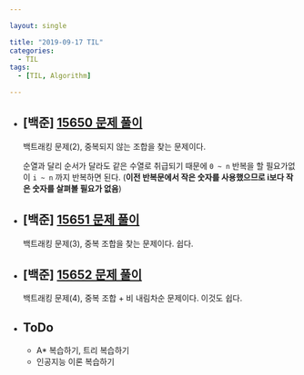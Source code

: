 ```yaml
---

layout: single

title: "2019-09-17 TIL"
categories:
  - TIL
tags:
  - [TIL, Algorithm]

---
```


- ## [백준] [15650 문제 풀이](https://github.com/JangHyeonJun/Algorithm/blob/master/Algorithms/15650.cpp)

  백트래킹 문제(2), 중복되지 않는 조합을 찾는 문제이다. 

    순열과 달리 순서가 달라도 같은 수열로 취급되기 때문에 `0 ~ n` 반복을 할 필요가없이 `i ~ n` 까지 반복하면 된다. (**이전 반복문에서 작은 숫자를 사용했으므로 i보다 작은 숫자를 살펴볼 필요가 없음**)

- ## [백준] [15651 문제 풀이](https://github.com/JangHyeonJun/Algorithm/blob/master/Algorithms/15651.cpp)

  백트래킹 문제(3), 중복 조합을 찾는 문제이다. 쉽다.
  
- ## [백준] [15652 문제 풀이](https://github.com/JangHyeonJun/Algorithm/blob/master/Algorithms/15652.cpp)

  백트래킹 문제(4), 중복 조합 + 비 내림차순 문제이다. 이것도 쉽다.
  
- ## ToDo

  - A* 복습하기, 트리 복습하기
  - 인공지능 이론 복습하기


